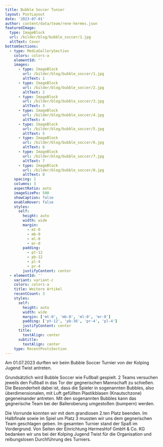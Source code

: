 ```yaml
---
title: Bubble Soccer Tunier
layout: PostLayout
date: '2023-07-01'
author: content/data/team/rene-hermes.json
featuredImage:
  type: ImageBlock
  url: /bilder/blog/bubble_soccer/1.jpg
  altText: Cover
bottomSections:
  - type: MediaGallerySection
    colors: colors-a
    elementId: ''
    images:
      - type: ImageBlock
        url: /bilder/blog/bubble_soccer/1.jpg
        altText: 1
      - type: ImageBlock
        url: /bilder/blog/bubble_soccer/2.jpg
        altText: 2
      - type: ImageBlock
        url: /bilder/blog/bubble_soccer/3.jpg
        altText: 3
      - type: ImageBlock
        url: /bilder/blog/bubble_soccer/4.jpg
        altText: 4
      - type: ImageBlock
        url: /bilder/blog/bubble_soccer/5.jpg
        altText: 5
      - type: ImageBlock
        url: /bilder/blog/bubble_soccer/6.jpg
        altText: 6
      - type: ImageBlock
        url: /bilder/blog/bubble_soccer/7.jpg
        altText: 7
      - type: ImageBlock
        url: /bilder/blog/bubble_soccer/8.jpg
        altText: 8
    spacing: 1
    columns: 3
    aspectRatio: auto
    imageSizePx: 500
    showCaption: false
    enableHover: false
    styles:
      self:
        height: auto
        width: wide
        margin:
          - mt-0
          - mb-0
          - ml-0
          - mr-0
        padding:
          - pt-12
          - pb-12
          - pl-4
          - pr-4
        justifyContent: center
  - elementId: ''
    variant: variant-c
    colors: colors-a
    title: Weitere Artikel
    recentCount: 3
    styles:
      self:
        height: auto
        width: wide
        margin: ['mt-0', 'mb-0', 'ml-0', 'mr-0']
        padding: ['pt-12', 'pb-36', 'pr-4', 'pl-4']
        justifyContent: center
      title:
        textAlign: center
      subtitle:
        textAlign: center
    type: RecentPostsSection
---
```


Am 01.07.2023 durften wir beim Bubble Soccer Turnier von der Kolping Jugend Twist antreten.

Grundsätzlich wird Bubble Soccer wie Fußball gespielt. 2 Teams versuchen jeweils den Fußball in das Tor der gegnerischen Mannschaft zu schießen. Die Besonderheit dabei ist, dass die Spieler in sogenannten Bubbles, also überdimensionalen, mit Luft gefüllten Plastikblasen (Knautschzone) gegeneinander antreten. Mit den sogenannten Bubbles kann das gegnerische Team bei der Balleroberung umgestoßen (bumpern) werden.

Die Vorrunde konnten wir mit dem grandiosen 2.ten Platz beenden. Im Halbfinale sowie im Spiel um Platz 3 mussten wir uns dem gegnerischen Team geschlagen geben. Im gesamten Turnier stand der Spaß im Vordergrund. Von Seiten der Einrichtung HermesHof GmbH & Co. KG bedanken wir uns bei der Kolping Jugend Twist für die Organisation und reibungslosen Durchführung des Turniers.
